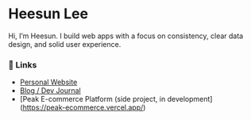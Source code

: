 # Heesun Lee

Hi, I’m Heesun. I build web apps with a focus on consistency, clear data design, and solid user experience.


### 🔗 Links
- [Personal Website](https://my-little-tech.com)  
- [Blog / Dev Journal](https://docs.my-little-tech.com)
- [Peak E-commerce Platform (side project, in development] (https://peak-ecommerce.vercel.app/)
